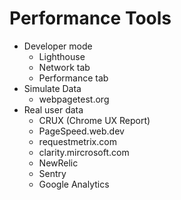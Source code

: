 # Performance Tools

- Developer mode
  - Lighthouse
  - Network tab
  - Performance tab
- Simulate Data
  - webpagetest.org
- Real user data
  - CRUX (Chrome UX Report)
  - PageSpeed.web.dev
  - requestmetrix.com
  - clarity.mircrosoft.com
  - NewRelic
  - Sentry
  - Google Analytics
